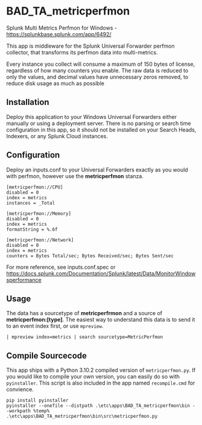 # BAD_TA_metricperfmon
Splunk Multi Metrics Perfmon for Windows - https://splunkbase.splunk.com/app/6492/

This app is middleware for the Splunk Universal Forwarder perfmon collector, that transforms its perfmon data into multi-metrics.

Every instance you collect will consume a maximum of 150 bytes of license, regardless of how many counters you enable. The raw data is reduced to only the values, and decimal values have unnecessary zeros removed, to reduce disk usage as much as possible

## Installation
Deploy this application to your Windows Universal Forwarders either manually or using a deployment server. There is no parsing or search time configuration in this app, so it should not be installed on your Search Heads, Indexers, or any Splunk Cloud instances.

## Configuration
Deploy an inputs.conf to your Universal Forwarders exactly as you would with perfmon, however use the **metricperfmon** stanza.
```
[metricperfmon://CPU]
disabled = 0
index = metrics
instances = _Total

[metricperfmon://Memory]
disabled = 0
index = metrics
formatString = %.6f

[metricperfmon://Network]
disabled = 0
index = metrics
counters = Bytes Total/sec; Bytes Received/sec; Bytes Sent/sec
```

For more reference, see inputs.conf.spec or https://docs.splunk.com/Documentation/Splunk/latest/Data/MonitorWindowsperformance

## Usage
The data has a sourcetype of **metricperfrmon** and a source of **metricperfmon:[type]**. The easiest way to understand this data is to send it to an event index first, or use `mpreview`.

```| mpreview index=metrics | search sourcetype=MetricPerfmon```

## Compile Sourcecode
This app ships with a Python 3.10.2 compiled version of `metricperfmon.py`. If you would like to compile your own version, you can easily do so with `pyinstaller`. This script is also included in the app named `recompile.cmd` for convience.

```
pip install pyinstaller
pyinstaller --onefile --distpath .\etc\apps\BAD_TA_metricperfmon\bin --workpath %temp% .\etc\apps\BAD_TA_metricperfmon\bin\src\metricperfmon.py
```
